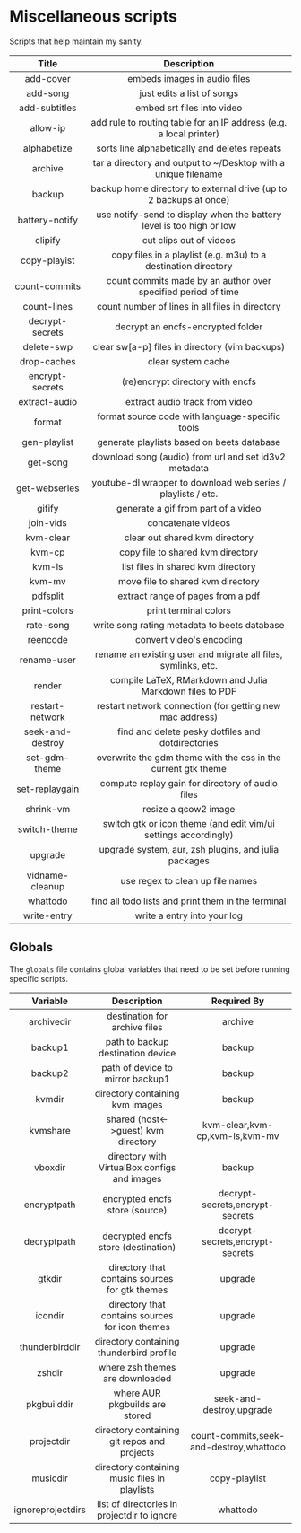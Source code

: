 # Miscellaneous scripts

Scripts that help maintain my sanity.

| Title            | Description                                                          |
| :---:            | :---:                                                                |
| add-cover        | embeds images in audio files                                         |
| add-song         | just edits a list of songs                                           |
| add-subtitles    | embed srt files into video                                           |
| allow-ip         | add rule to routing table for an IP address (e.g. a local printer)   |
| alphabetize      | sorts line alphabetically and deletes repeats                        |
| archive          | tar a directory and output to ~/Desktop with a unique filename       |
| backup           | backup home directory to external drive (up to 2 backups at once)    |
| battery-notify   | use notify-send to display when the battery level is too high or low |
| clipify          | cut clips out of videos                                              |
| copy-playist     | copy files in a playlist (e.g. m3u) to a destination directory       |
| count-commits    | count commits made by an author over specified period of time        |
| count-lines      | count number of lines in all files in directory                      |
| decrypt-secrets  | decrypt an encfs-encrypted folder                                    |
| delete-swp       | clear sw[a-p] files in directory (vim backups)                       |
| drop-caches      | clear system cache                                                   |
| encrypt-secrets  | (re)encrypt directory with encfs                                     |
| extract-audio    | extract audio track from video                                       |
| format           | format source code with language-specific tools                      |
| gen-playlist     | generate playlists based on beets database                           |
| get-song         | download song (audio) from url and set id3v2 metadata                |
| get-webseries    | youtube-dl wrapper to download web series / playlists / etc.         |
| gifify           | generate a gif from part of a video                                  |
| join-vids        | concatenate videos                                                   |
| kvm-clear        | clear out shared kvm directory                                       |
| kvm-cp           | copy file to shared kvm directory                                    |
| kvm-ls           | list files in shared kvm directory                                   |
| kvm-mv           | move file to shared kvm directory                                    |
| pdfsplit         | extract range of pages from a pdf                                    |
| print-colors     | print terminal colors                                                |
| rate-song        | write song rating metadata to beets database                         |
| reencode         | convert video's encoding                                             |
| rename-user      | rename an existing user and migrate all files, symlinks, etc.        |
| render           | compile LaTeX, RMarkdown and Julia Markdown files to PDF             |
| restart-network  | restart network connection (for getting new mac address)             |
| seek-and-destroy | find and delete pesky dotfiles and dotdirectories                    |
| set-gdm-theme    | overwrite the gdm theme with the css in the current gtk theme        |
| set-replaygain   | compute replay gain for directory of audio files                     |
| shrink-vm        | resize a qcow2 image                                                 |
| switch-theme     | switch gtk or icon theme (and edit vim/ui settings accordingly)      |
| upgrade          | upgrade system, aur, zsh plugins, and julia packages                 |
| vidname-cleanup  | use regex to clean up file names                                     |
| whattodo         | find all todo lists and print them in the terminal                   |
| write-entry      | write a entry into your log                                          |


## Globals

The `globals` file contains global variables that need to be set before running
specific scripts.

| Variable          | Description                                     | Required By                             |
| :---:             | :---:                                           | :---:                                   |
| archivedir           | destination for archive files                | archive                                 |
| backup1           | path to backup destination device               | backup                                  |
| backup2           | path of device to mirror backup1                | backup                                  |
| kvmdir            | directory containing kvm images                 | backup                                  |
| kvmshare          | shared (host<->guest) kvm directory             | kvm-clear,kvm-cp,kvm-ls,kvm-mv          |
| vboxdir           | directory with VirtualBox configs and images    | backup                                  |
| encryptpath       | encrypted encfs store (source)                  | decrypt-secrets,encrypt-secrets         |
| decryptpath       | decrypted encfs store (destination)             | decrypt-secrets,encrypt-secrets         |
| gtkdir            | directory that contains sources for gtk themes  | upgrade                                 |
| icondir           | directory that contains sources for icon themes | upgrade                                 |
| thunderbirddir    | directory containing thunderbird profile        | upgrade                                 |
| zshdir            | where zsh themes are downloaded                 | upgrade                                 |
| pkgbuilddir       | where AUR pkgbuilds are stored                  | seek-and-destroy,upgrade                |
| projectdir        | directory containing git repos and projects     | count-commits,seek-and-destroy,whattodo |
| musicdir          | directory containing music files in playlists   | copy-playlist                           |
| ignoreprojectdirs | list of directories in projectdir to ignore     | whattodo                                |

